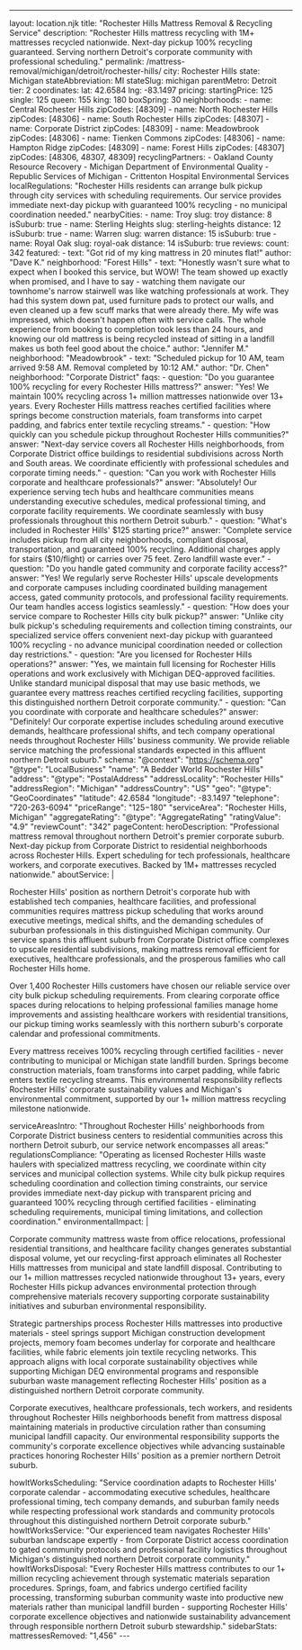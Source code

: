 ---
layout: location.njk
title: "Rochester Hills Mattress Removal & Recycling Service"
description: "Rochester Hills mattress recycling with 1M+ mattresses recycled nationwide. Next-day pickup 100% recycling guaranteed. Serving northern Detroit's corporate community with professional scheduling."
permalink: /mattress-removal/michigan/detroit/rochester-hills/
city: Rochester Hills state: Michigan stateAbbreviation: MI stateSlug: michigan parentMetro: Detroit tier: 2 coordinates: lat: 42.6584 lng: -83.1497 pricing: startingPrice: 125 single: 125 queen: 155 king: 180 boxSpring: 30 neighborhoods: - name: Central Rochester Hills zipCodes: [48309] - name: North Rochester Hills zipCodes: [48306] - name: South Rochester Hills zipCodes: [48307] - name: Corporate District zipCodes: [48309] - name: Meadowbrook zipCodes: [48306] - name: Tienken Commons zipCodes: [48306] - name: Hampton Ridge zipCodes: [48309] - name: Forest Hills zipCodes: [48307] zipCodes: [48306, 48307, 48309] recyclingPartners: - Oakland County Resource Recovery - Michigan Department of Environmental Quality - Republic Services of Michigan - Crittenton Hospital Environmental Services localRegulations: "Rochester Hills residents can arrange bulk pickup through city services with scheduling requirements. Our service provides immediate next-day pickup with guaranteed 100% recycling - no municipal coordination needed." nearbyCities: - name: Troy slug: troy distance: 8 isSuburb: true - name: Sterling Heights slug: sterling-heights distance: 12 isSuburb: true - name: Warren slug: warren distance: 15 isSuburb: true - name: Royal Oak slug: royal-oak distance: 14 isSuburb: true reviews: count: 342 featured: - text: "Got rid of my king mattress in 20 minutes flat!" author: "Dave K." neighborhood: "Forest Hills" - text: "Honestly wasn't sure what to expect when I booked this service, but WOW! The team showed up exactly when promised, and I have to say - watching them navigate our townhome's narrow stairwell was like watching professionals at work. They had this system down pat, used furniture pads to protect our walls, and even cleaned up a few scuff marks that were already there. My wife was impressed, which doesn't happen often with service calls. The whole experience from booking to completion took less than 24 hours, and knowing our old mattress is being recycled instead of sitting in a landfill makes us both feel good about the choice." author: "Jennifer M." neighborhood: "Meadowbrook" - text: "Scheduled pickup for 10 AM, team arrived 9:58 AM. Removal completed by 10:12 AM." author: "Dr. Chen" neighborhood: "Corporate District" faqs: - question: "Do you guarantee 100% recycling for every Rochester Hills mattress?" answer: "Yes! We maintain 100% recycling across 1+ million mattresses nationwide over 13+ years. Every Rochester Hills mattress reaches certified facilities where springs become construction materials, foam transforms into carpet padding, and fabrics enter textile recycling streams." - question: "How quickly can you schedule pickup throughout Rochester Hills communities?" answer: "Next-day service covers all Rochester Hills neighborhoods, from Corporate District office buildings to residential subdivisions across North and South areas. We coordinate efficiently with professional schedules and corporate timing needs." - question: "Can you work with Rochester Hills corporate and healthcare professionals?" answer: "Absolutely! Our experience serving tech hubs and healthcare communities means understanding executive schedules, medical professional timing, and corporate facility requirements. We coordinate seamlessly with busy professionals throughout this northern Detroit suburb." - question: "What's included in Rochester Hills' $125 starting price?" answer: "Complete service includes pickup from all city neighborhoods, compliant disposal, transportation, and guaranteed 100% recycling. Additional charges apply for stairs ($10/flight) or carries over 75 feet. Zero landfill waste ever." - question: "Do you handle gated community and corporate facility access?" answer: "Yes! We regularly serve Rochester Hills' upscale developments and corporate campuses including coordinated building management access, gated community protocols, and professional facility requirements. Our team handles access logistics seamlessly." - question: "How does your service compare to Rochester Hills city bulk pickup?" answer: "Unlike city bulk pickup's scheduling requirements and collection timing constraints, our specialized service offers convenient next-day pickup with guaranteed 100% recycling - no advance municipal coordination needed or collection day restrictions." - question: "Are you licensed for Rochester Hills operations?" answer: "Yes, we maintain full licensing for Rochester Hills operations and work exclusively with Michigan DEQ-approved facilities. Unlike standard municipal disposal that may use basic methods, we guarantee every mattress reaches certified recycling facilities, supporting this distinguished northern Detroit corporate community." - question: "Can you coordinate with corporate and healthcare schedules?" answer: "Definitely! Our corporate expertise includes scheduling around executive demands, healthcare professional shifts, and tech company operational needs throughout Rochester Hills' business community. We provide reliable service matching the professional standards expected in this affluent northern Detroit suburb." schema: "@context": "https://schema.org" "@type": "LocalBusiness" "name": "A Bedder World Rochester Hills" "address": "@type": "PostalAddress" "addressLocality": "Rochester Hills" "addressRegion": "Michigan" "addressCountry": "US" "geo": "@type": "GeoCoordinates" "latitude": 42.6584 "longitude": -83.1497 "telephone": "720-263-6094" "priceRange": "$125-$180" "serviceArea": "Rochester Hills, Michigan" "aggregateRating": "@type": "AggregateRating" "ratingValue": "4.9" "reviewCount": "342" pageContent: heroDescription: "Professional mattress removal throughout northern Detroit's premier corporate suburb. Next-day pickup from Corporate District to residential neighborhoods across Rochester Hills. Expert scheduling for tech professionals, healthcare workers, and corporate executives. Backed by 1M+ mattresses recycled nationwide." aboutService: | <p>Rochester Hills' position as northern Detroit's corporate hub with established tech companies, healthcare facilities, and professional communities requires mattress pickup scheduling that works around executive meetings, medical shifts, and the demanding schedules of suburban professionals in this distinguished Michigan community. Our service spans this affluent suburb from Corporate District office complexes to upscale residential subdivisions, making mattress removal efficient for executives, healthcare professionals, and the prosperous families who call Rochester Hills home.</p> <p>Over 1,400 Rochester Hills customers have chosen our reliable service over city bulk pickup scheduling requirements. From clearing corporate office spaces during relocations to helping professional families manage home improvements and assisting healthcare workers with residential transitions, our pickup timing works seamlessly with this northern suburb's corporate calendar and professional commitments.</p> <p>Every mattress receives 100% recycling through certified facilities - never contributing to municipal or Michigan state landfill burden. Springs become construction materials, foam transforms into carpet padding, while fabric enters textile recycling streams. This environmental responsibility reflects Rochester Hills' corporate sustainability values and Michigan's environmental commitment, supported by our 1+ million mattress recycling milestone nationwide.</p> serviceAreasIntro: "Throughout Rochester Hills' neighborhoods from Corporate District business centers to residential communities across this northern Detroit suburb, our service network encompasses all areas:" regulationsCompliance: "Operating as licensed Rochester Hills waste haulers with specialized mattress recycling, we coordinate within city services and municipal collection systems. While city bulk pickup requires scheduling coordination and collection timing constraints, our service provides immediate next-day pickup with transparent pricing and guaranteed 100% recycling through certified facilities - eliminating scheduling requirements, municipal timing limitations, and collection coordination." environmentalImpact: | <p>Corporate community mattress waste from office relocations, professional residential transitions, and healthcare facility changes generates substantial disposal volume, yet our recycling-first approach eliminates all Rochester Hills mattresses from municipal and state landfill disposal. Contributing to our 1+ million mattresses recycled nationwide throughout 13+ years, every Rochester Hills pickup advances environmental protection through comprehensive materials recovery supporting corporate sustainability initiatives and suburban environmental responsibility.</p> <p>Strategic partnerships process Rochester Hills mattresses into productive materials - steel springs support Michigan construction development projects, memory foam becomes underlay for corporate and healthcare facilities, while fabric elements join textile recycling networks. This approach aligns with local corporate sustainability objectives while supporting Michigan DEQ environmental programs and responsible suburban waste management reflecting Rochester Hills' position as a distinguished northern Detroit corporate community.</p> <p>Corporate executives, healthcare professionals, tech workers, and residents throughout Rochester Hills neighborhoods benefit from mattress disposal maintaining materials in productive circulation rather than consuming municipal landfill capacity. Our environmental responsibility supports the community's corporate excellence objectives while advancing sustainable practices honoring Rochester Hills' position as a premier northern Detroit suburb.</p> howItWorksScheduling: "Service coordination adapts to Rochester Hills' corporate calendar - accommodating executive schedules, healthcare professional timing, tech company demands, and suburban family needs while respecting professional work standards and community protocols throughout this distinguished northern Detroit corporate suburb." howItWorksService: "Our experienced team navigates Rochester Hills' suburban landscape expertly - from Corporate District access coordination to gated community protocols and professional facility logistics throughout Michigan's distinguished northern Detroit corporate community." howItWorksDisposal: "Every Rochester Hills mattress contributes to our 1+ million recycling achievement through systematic materials separation procedures. Springs, foam, and fabrics undergo certified facility processing, transforming suburban community waste into productive new materials rather than municipal landfill burden - supporting Rochester Hills' corporate excellence objectives and nationwide sustainability advancement through responsible northern Detroit suburb stewardship." sidebarStats: mattressesRemoved: "1,456" ---
